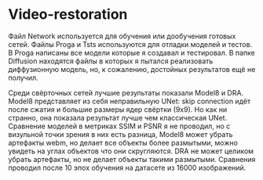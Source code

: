 # Video-restoration
Файл Network используется для обучения или дообучения готовых сетей. Файлы Proga и Tsts используются для отладки моделей и тестов. В Proga написаны все модели которые я создавал и тестировал.
В папке Diffusion находятся файлы в которых я пытался реализовать диффузионную модель, но, к сожалению, достойных результатов ещё не получил.

Среди свёрточных сетей лучшие результаты показали Model8 и DRA. Model8 представляет из себя неправильную UNet: skip connection идёт после сжатия и большие размеры ядер свёртки (9х9). Но как ни странно, она показала результат лучше чем классическая UNet. Сравнение моделей в метриках SSIM и PSNR я не проводил, но с визульной точки зрения в них есть разница, Model8 может убрать артефакты webm, но делает все объекты более размытыми, можно увидеть на углах объектов что они скругляются. DRA не может целиком убрать артефакты, но не делает объекты такими размытыми. Сравнения проводил после 10 эпох обучения на датасете из 16000 изображений.